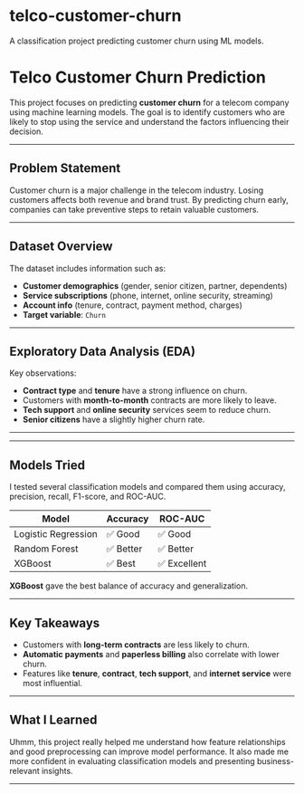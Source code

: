 # telco-customer-churn
A classification project predicting customer churn using ML models.

# Telco Customer Churn Prediction

This project focuses on predicting **customer churn** for a telecom company using machine learning models. The goal is to identify customers who are likely to stop using the service and understand the factors influencing their decision.

---

## Problem Statement

Customer churn is a major challenge in the telecom industry. Losing customers affects both revenue and brand trust. By predicting churn early, companies can take preventive steps to retain valuable customers.

---

## Dataset Overview

The dataset includes information such as:
- **Customer demographics** (gender, senior citizen, partner, dependents)
- **Service subscriptions** (phone, internet, online security, streaming)
- **Account info** (tenure, contract, payment method, charges)
- **Target variable**: `Churn`

---

## Exploratory Data Analysis (EDA)

Key observations:
- **Contract type** and **tenure** have a strong influence on churn.
- Customers with **month-to-month** contracts are more likely to leave.
- **Tech support** and **online security** services seem to reduce churn.
- **Senior citizens** have a slightly higher churn rate.

---

---

## Models Tried

I tested several classification models and compared them using accuracy, precision, recall, F1-score, and ROC-AUC.

| Model                | Accuracy | ROC-AUC |
|---------------------|----------|---------|
| Logistic Regression | ✅ Good  | ✅ Good |
| Random Forest       | ✅ Better | ✅ Better |
| XGBoost             | ✅ Best | ✅ Excellent |

**XGBoost** gave the best balance of accuracy and generalization.

---

## Key Takeaways

- Customers with **long-term contracts** are less likely to churn.
- **Automatic payments** and **paperless billing** also correlate with lower churn.
- Features like **tenure**, **contract**, **tech support**, and **internet service** were most influential.

---

## What I Learned

Uhmm, this project really helped me understand how feature relationships and good preprocessing can improve model performance. It also made me more confident in evaluating classification models and presenting business-relevant insights.

---

